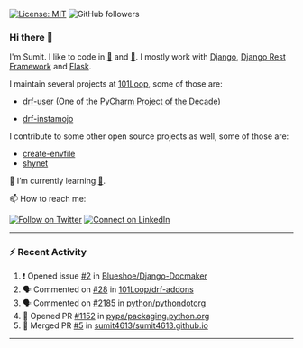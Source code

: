 [![License: MIT](https://img.shields.io/badge/License-MIT-yellow.svg)](https://opensource.org/licenses/MIT)
![GitHub followers](https://img.shields.io/github/followers/sumit4613?style=social)

### Hi there 👋

I'm Sumit. I like to code in [:snake:](https://python.org/) and [:rabbit:](https://golang.org). I mostly work with [Django](https://djangoproject.com), [Django Rest Framework](https://www.django-rest-framework.org/) and [Flask](https://flask.palletsprojects.com).

I maintain several projects at [101Loop](https://github.com/101loop/), some of those are:

- [drf-user](https://github.com/101loop/drf-user) (One of the [PyCharm Project of the Decade](https://www.jetbrains.com/lp/pycharm-10-years/))

- [drf-instamojo ](https://github.com/101loop/drf-instamojo)

I contribute to some other open source projects as well, some of those are:

- [create-envfile](https://github.com/SpicyPizza/create-envfile)
- [shynet](https://github.com/milesmcc/shynet)


🔭 I’m currently learning [:rabbit:](https://golang.org).

📫 How to reach me:

[![Follow on Twitter](https://img.shields.io/badge/--twitter?label=Twitter&logo=Twitter&style=social)](https://twitter.com/sumitsingh4613) [![Connect on LinkedIn](https://img.shields.io/badge/--linkedin?label=LinkedIn&logo=LinkedIn&style=social)](https://www.linkedin.com/in/sumit4613)


---

### :zap: Recent Activity

<!--START_SECTION:activity-->
1. ❗️ Opened issue [#2](https://github.com/Blueshoe/Django-Docmaker/issues/2) in [Blueshoe/Django-Docmaker](https://github.com/Blueshoe/Django-Docmaker)
2. 🗣 Commented on [#28](https://github.com/101Loop/drf-addons/issues/28) in [101Loop/drf-addons](https://github.com/101Loop/drf-addons)
3. 🗣 Commented on [#2185](https://github.com/python/pythondotorg/issues/2185) in [python/pythondotorg](https://github.com/python/pythondotorg)
4. 💪 Opened PR [#1152](https://github.com/pypa/packaging.python.org/pull/1152) in [pypa/packaging.python.org](https://github.com/pypa/packaging.python.org)
5. 🎉 Merged PR [#5](https://github.com/sumit4613/sumit4613.github.io/pull/5) in [sumit4613/sumit4613.github.io](https://github.com/sumit4613/sumit4613.github.io)
<!--END_SECTION:activity-->

---
